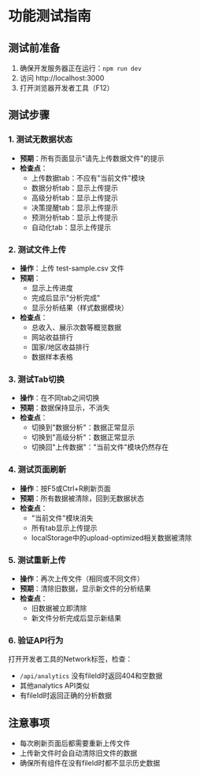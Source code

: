 # 功能测试指南

## 测试前准备
1. 确保开发服务器正在运行：`npm run dev`
2. 访问 http://localhost:3000
3. 打开浏览器开发者工具（F12）

## 测试步骤

### 1. 测试无数据状态
- **预期**：所有页面显示"请先上传数据文件"的提示
- **检查点**：
  - 上传数据tab：不应有"当前文件"模块
  - 数据分析tab：显示上传提示
  - 高级分析tab：显示上传提示
  - 决策提醒tab：显示上传提示
  - 预测分析tab：显示上传提示
  - 自动化tab：显示上传提示

### 2. 测试文件上传
- **操作**：上传 test-sample.csv 文件
- **预期**：
  - 显示上传进度
  - 完成后显示"分析完成"
  - 显示分析结果（样式数据模块）
- **检查点**：
  - 总收入、展示次数等概览数据
  - 网站收益排行
  - 国家/地区收益排行
  - 数据样本表格

### 3. 测试Tab切换
- **操作**：在不同tab之间切换
- **预期**：数据保持显示，不消失
- **检查点**：
  - 切换到"数据分析"：数据正常显示
  - 切换到"高级分析"：数据正常显示
  - 切换回"上传数据"："当前文件"模块仍然存在

### 4. 测试页面刷新
- **操作**：按F5或Ctrl+R刷新页面
- **预期**：所有数据被清除，回到无数据状态
- **检查点**：
  - "当前文件"模块消失
  - 所有tab显示上传提示
  - localStorage中的upload-optimized相关数据被清除

### 5. 测试重新上传
- **操作**：再次上传文件（相同或不同文件）
- **预期**：清除旧数据，显示新文件的分析结果
- **检查点**：
  - 旧数据被立即清除
  - 新文件分析完成后显示新结果

### 6. 验证API行为
打开开发者工具的Network标签，检查：
- `/api/analytics` 没有fileId时返回404和空数据
- 其他analytics API类似
- 有fileId时返回正确的分析数据

## 注意事项
- 每次刷新页面后都需要重新上传文件
- 上传新文件时会自动清除旧文件的数据
- 确保所有组件在没有fileId时都不显示历史数据